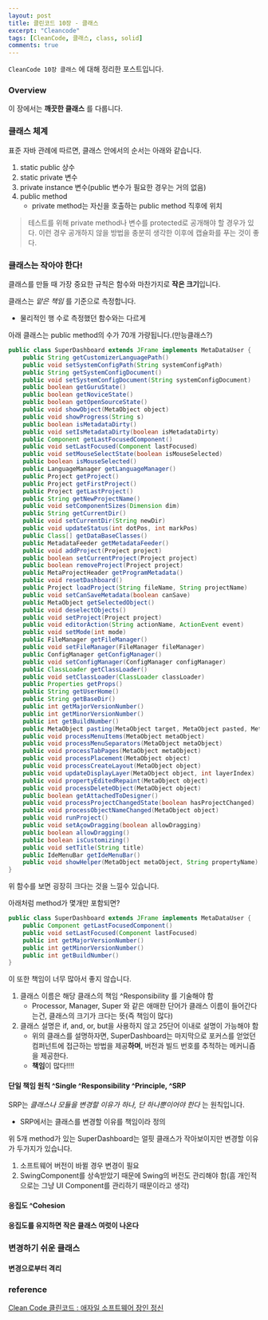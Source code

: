 ```yaml
---
layout: post
title: 클린코드 10장 - 클래스
excerpt: "Cleancode"
tags: [CleanCode, 클래스, class, solid]
comments: true
---
```


`CleanCode 10장 클래스` 에 대해 정리한 포스트입니다.  

### Overview

이 장에서는 **깨끗한 클래스** 를 다룹니다.

### 클래스 체계

표준 자바 관례에 따르면, 클래스 안에서의 순서는 아래와 같습니다.

1. static public 상수
2. static private 변수
3. private instance 변수(public 변수가 필요한 경우는 거의 없음)
4. public method
	* private method는 자신을 호출하는 public method 직후에 위치

> 테스트를 위해 private method나 변수를 protected로 공개해야 할 경우가 있다. 이런 경우 공개하지 않을 방법을 충분히 생각한 이후에 캡슐화를 푸는 것이 좋다.

### 클래스는 작아야 한다!

클래스를 만들 때 가장 중요한 규칙은 함수와 마찬가지로 **작은 크기**입니다.

클래스는 *맡은 책임* 를 기준으로 측정합니다.

* 물리적인 행 수로 측정했던 함수와는 다르게

아래 클래스는 public method의 수가 70개 가량됩니다.(만능클래스?)

```java
public class SuperDashboard extends JFrame implements MetaDataUser {
    public String getCustomizerLanguagePath()
    public void setSystemConfigPath(String systemConfigPath) 
    public String getSystemConfigDocument()
    public void setSystemConfigDocument(String systemConfigDocument) 
    public boolean getGuruState()
    public boolean getNoviceState()
    public boolean getOpenSourceState()
    public void showObject(MetaObject object) 
    public void showProgress(String s)
    public boolean isMetadataDirty()
    public void setIsMetadataDirty(boolean isMetadataDirty)
    public Component getLastFocusedComponent()
    public void setLastFocused(Component lastFocused)
    public void setMouseSelectState(boolean isMouseSelected) 
    public boolean isMouseSelected()
    public LanguageManager getLanguageManager()
    public Project getProject()
    public Project getFirstProject()
    public Project getLastProject()
    public String getNewProjectName()
    public void setComponentSizes(Dimension dim)
    public String getCurrentDir()
    public void setCurrentDir(String newDir)
    public void updateStatus(int dotPos, int markPos)
    public Class[] getDataBaseClasses()
    public MetadataFeeder getMetadataFeeder()
    public void addProject(Project project)
    public boolean setCurrentProject(Project project)
    public boolean removeProject(Project project)
    public MetaProjectHeader getProgramMetadata()
    public void resetDashboard()
    public Project loadProject(String fileName, String projectName)
    public void setCanSaveMetadata(boolean canSave)
    public MetaObject getSelectedObject()
    public void deselectObjects()
    public void setProject(Project project)
    public void editorAction(String actionName, ActionEvent event) 
    public void setMode(int mode)
    public FileManager getFileManager()
    public void setFileManager(FileManager fileManager)
    public ConfigManager getConfigManager()
    public void setConfigManager(ConfigManager configManager) 
    public ClassLoader getClassLoader()
    public void setClassLoader(ClassLoader classLoader)
    public Properties getProps()
    public String getUserHome()
    public String getBaseDir()
    public int getMajorVersionNumber()
    public int getMinorVersionNumber()
    public int getBuildNumber()
    public MetaObject pasting(MetaObject target, MetaObject pasted, MetaProject project)
    public void processMenuItems(MetaObject metaObject)
    public void processMenuSeparators(MetaObject metaObject) 
    public void processTabPages(MetaObject metaObject)
    public void processPlacement(MetaObject object)
    public void processCreateLayout(MetaObject object)
    public void updateDisplayLayer(MetaObject object, int layerIndex) 
    public void propertyEditedRepaint(MetaObject object)
    public void processDeleteObject(MetaObject object)
    public boolean getAttachedToDesigner()
    public void processProjectChangedState(boolean hasProjectChanged) 
    public void processObjectNameChanged(MetaObject object)
    public void runProject()
    public void setAçowDragging(boolean allowDragging) 
    public boolean allowDragging()
    public boolean isCustomizing()
    public void setTitle(String title)
    public IdeMenuBar getIdeMenuBar()
    public void showHelper(MetaObject metaObject, String propertyName) 
}
```

위 함수를 보면 굉장히 크다는 것을 느낄수 있습니다.

아래처럼 method가 몇개만 포함되면?

```java
public class SuperDashboard extends JFrame implements MetaDataUser {
    public Component getLastFocusedComponent()
    public void setLastFocused(Component lastFocused)
    public int getMajorVersionNumber()
    public int getMinorVersionNumber()
    public int getBuildNumber() 
}
```

이 또한 책임이 너무 많아서 좋지 않습니다.

1. 클래스 이름은 해당 클래스의 책임 ^Responsibility 를 기술해야 함
	* Processor, Manager, Super 와 같은 애매한 단어가 클래스 이름이 들어간다는건, 클래스의 크기가 크다는 뜻(즉 책임이 많다)
2. 클래스 설명은 if, and, or, but을 사용하지 않고 25단어 이내로 설명이 가능해야 함
	* 위의 클래스를 설명하자면, SuperDashboard는 마지막으로 포커스를 얻었던 컴퍼넌트에 접근하는 방법을 제공**하며**, 버전과 빌드 번호를 추적하는 메커니즘을 제공한다.
	* **책임**이 많다!!!!

#### 단일 책임 원칙 ^Single ^Responsibility ^Principle, ^SRP

SRP는 *클래스나 모듈을 변경할 이유가 하나, 단 하나뿐이어야 한다* 는 원칙입니다.

* SRP에서는 클래스를 변경할 이유를 책임이라 정의

위 5개 method가 있는 SuperDashboard는 얼핏 클래스가 작아보이지만 변경할 이유가 두가지가 있습니다.

1. 소프트웨어 버전이 바뀔 경우 변경이 필요
2. SwingComponent를 상속받았기 때문에 Swing의 버전도 관리해야 함(흠 개인적으로는 그냥 UI Component를 관리하기 때문이라고 생각)





#### 응집도 ^Cohesion

#### 응집도를 유지하면 작은 클래스 여럿이 나온다

### 변경하기 쉬운 클래스

#### 변경으로부터 격리




### reference

[Clean Code 클린코드 : 애자일 소프트웨어 장인 정신](http://book.interpark.com/product/BookDisplay.do?_method=detail&sc.prdNo=213656258)

